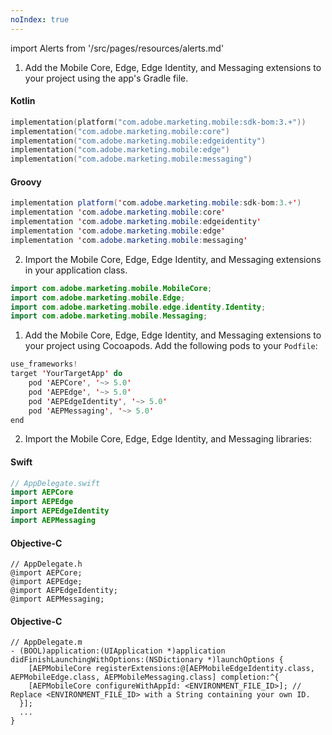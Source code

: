 ```yaml
---
noIndex: true
---
```


import Alerts from '/src/pages/resources/alerts.md'

<Variant platform="android" task="import" repeat="8"/>

1. Add the Mobile Core, Edge, Edge Identity, and Messaging extensions to your project using the app's Gradle file.

#### Kotlin

```kotlin
implementation(platform("com.adobe.marketing.mobile:sdk-bom:3.+"))
implementation("com.adobe.marketing.mobile:core")
implementation("com.adobe.marketing.mobile:edgeidentity")
implementation("com.adobe.marketing.mobile:edge")
implementation("com.adobe.marketing.mobile:messaging")
```

#### Groovy

```java
implementation platform('com.adobe.marketing.mobile:sdk-bom:3.+')
implementation 'com.adobe.marketing.mobile:core'
implementation 'com.adobe.marketing.mobile:edgeidentity'
implementation 'com.adobe.marketing.mobile:edge'
implementation 'com.adobe.marketing.mobile:messaging'
```

<Alerts query="platform=android-gradle&componentClass=InlineNestedAlert"/>

2. Import the Mobile Core, Edge, Edge Identity, and Messaging extensions in your application class.

```java
import com.adobe.marketing.mobile.MobileCore;
import com.adobe.marketing.mobile.Edge;
import com.adobe.marketing.mobile.edge.identity.Identity;
import com.adobe.marketing.mobile.Messaging;
```

<Variant platform="ios" task="import" repeat="7"/>

1. Add the Mobile Core, Edge, Edge Identity, and Messaging extensions to your project using Cocoapods. Add the following pods to your `Podfile`:

```swift
use_frameworks!
target 'YourTargetApp' do
    pod 'AEPCore', '~> 5.0'
    pod 'AEPEdge', '~> 5.0'
    pod 'AEPEdgeIdentity', '~> 5.0'
    pod 'AEPMessaging', '~> 5.0'
end
```

2. Import the Mobile Core, Edge, Edge Identity, and Messaging libraries:

#### Swift

```swift
// AppDelegate.swift
import AEPCore
import AEPEdge
import AEPEdgeIdentity
import AEPMessaging
```

#### Objective-C

```objc
// AppDelegate.h
@import AEPCore;
@import AEPEdge;
@import AEPEdgeIdentity;
@import AEPMessaging;
```

#### Objective-C

```objc
// AppDelegate.m
- (BOOL)application:(UIApplication *)application didFinishLaunchingWithOptions:(NSDictionary *)launchOptions {
    [AEPMobileCore registerExtensions:@[AEPMobileEdgeIdentity.class, AEPMobileEdge.class, AEPMobileMessaging.class] completion:^{
    [AEPMobileCore configureWithAppId: <ENVIRONMENT_FILE_ID>]; // Replace <ENVIRONMENT_FILE_ID> with a String containing your own ID.
  }];
  ...
}
```
